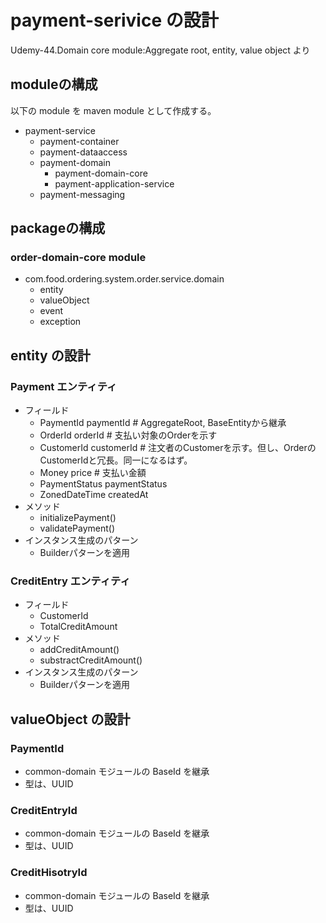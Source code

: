 
# payment-serivice の設計

Udemy-44.Domain core module:Aggregate root, entity, value object より  

## moduleの構成
以下の module を maven module として作成する。  
* payment-service
  * payment-container
  * payment-dataaccess
  * payment-domain
    * payment-domain-core
    * payment-application-service
  * payment-messaging

## packageの構成
### order-domain-core module
* com.food.ordering.system.order.service.domain
  * entity
  * valueObject
  * event
  * exception

## entity の設計
### Payment エンティティ
* フィールド
  * PaymentId paymentId  # AggregateRoot, BaseEntityから継承
  * OrderId orderId  # 支払い対象のOrderを示す
  * CustomerId customerId  # 注文者のCustomerを示す。但し、OrderのCustomerIdと冗長。同一になるはず。
  * Money price  # 支払い金額
  * PaymentStatus paymentStatus
  * ZonedDateTime createdAt
* メソッド
  * initializePayment()
  * validatePayment()
* インスタンス生成のパターン
  * Builderパターンを適用
 
### CreditEntry エンティティ
* フィールド
  * CustomerId
  * TotalCreditAmount
* メソッド
  * addCreditAmount()
  * substractCreditAmount()
* インスタンス生成のパターン
  * Builderパターンを適用

### 

## valueObject の設計
### PaymentId
* common-domain モジュールの BaseId を継承
* 型は、UUID
### CreditEntryId
* common-domain モジュールの BaseId を継承
* 型は、UUID
### CreditHisotryId
* common-domain モジュールの BaseId を継承
* 型は、UUID